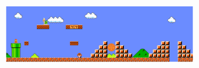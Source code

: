 <!--
##  <img src="Assets/Hi.gif" width="29px"> Hi there!
### My name is Samantha Silva, but you can call me Sam or Sammy!

<br>

## About me

<br>

[![Github Badge](https://img.shields.io/badge/-Github-000?style=flat-square&logo=Github&logoColor=white&link=https://github.com/snacsilva)](https://github.com/snacsilva)  [![Linkedin Badge](https://img.shields.io/badge/-LinkedIn-blue?style=flat-square&logo=Linkedin&logoColor=white&link=https://www.linkedin.com/in/samanthansilva/)]( https://www.linkedin.com/in/samanthansilva/)

* I am a <b>Software Developer</b> <img src="Assets/Developer.gif" width="30px">.
* I'm from Brazil. <img src="Assets/Earth.gif" width="24px">
* I love programming, playing games (although not very good) and playing some sports.

<br>

## Languages and Tools:

<br>

<div>
<a href="https://github.com/snacsilva">
<img height="180em" src="https://github-readme-stats.vercel.app/api/top-langs/?username=snacsilva&layout=compact&langs_count=7&theme=dracula"/>
<img height="180em" src="https://github-readme-stats.vercel.app/api?username=snacsilva&show_icons=true&theme=dracula&include_all_commits=true&count_private=true"/>
</div>

<code><img height="20" src="https://img.shields.io/badge/PostgreSQL-316192?style=for-the-badge&logo=postgresql&logoColor=white"></code>
<code><img height="20" src="https://img.shields.io/badge/SQLite-07405E?style=for-the-badge&logo=sqlite&logoColor=white"></code>
<code><img height="20" src="https://img.shields.io/badge/Docker-2CA5E0?style=for-the-badge&logo=docker&logoColor=white"></code>
<code><img height="20" src="https://img.shields.io/badge/Webpack-8DD6F9?style=for-the-badge&logo=Webpack&logoColor=white"></code>
<code><img height="20" src="https://img.shields.io/badge/Visual_Studio_Code-0078D4?style=for-the-badge&logo=visual%20studio%20code&logoColor=white"></code>
<code><img height="20" src="https://img.shields.io/badge/Ruby-CC342D?style=for-the-badge&logo=ruby&logoColor=white"></code>
<code><img height="20" src="https://img.shields.io/badge/Ruby_on_Rails-CC0000?style=for-the-badge&logo=ruby-on-rails&logoColor=white"></code>
<code><img height="20" src="https://img.shields.io/badge/JavaScript-323330?style=for-the-badge&logo=javascript&logoColor=F7DF1E"></code>
<code><img height="20" src="https://img.shields.io/badge/Yarn-2C8EBB?style=for-the-badge&logo=yarn&logoColor=white"></code>
<code><img height="20" src="https://img.shields.io/badge/Vue.js-35495E?style=for-the-badge&logo=vuedotjs&logoColor=4FC08D"></code>
<code><img height="20" src="https://img.shields.io/badge/Vuetify-1867C0?style=for-the-badge&logo=vuetify&logoColor=white"></code>
<code><img height="20" src="https://img.shields.io/badge/React-20232A?style=for-the-badge&logo=react&logoColor=61DAFB"></code>
<code><img height="20" src="https://img.shields.io/badge/CSS3-1572B6?style=for-the-badge&logo=css3&logoColor=white"></code>
<code><img height="20" src="https://img.shields.io/badge/HTML5-E34F26?style=for-the-badge&logo=html5&logoColor=white"></code>

-->

<br>

<img src="Assets/Mario_Gameplay.gif" alt="Mario Game" width="980">

<br>


<!--
=======
### Hi there 👋

**snacsilva/snacsilva** is a ✨ _special_ ✨ repository because its `README.md` (this file) appears on your GitHub profile.

Here are some ideas to get you started:

- 🔭 I’m currently working on ...
- 🌱 I’m currently learning ...
- 👯 I’m looking to collaborate on ...
- 🤔 I’m looking for help with ...
- 💬 Ask me about ...
- 📫 How to reach me: ...
- 😄 Pronouns: ...
- ⚡ Fun fact: ...
-->
